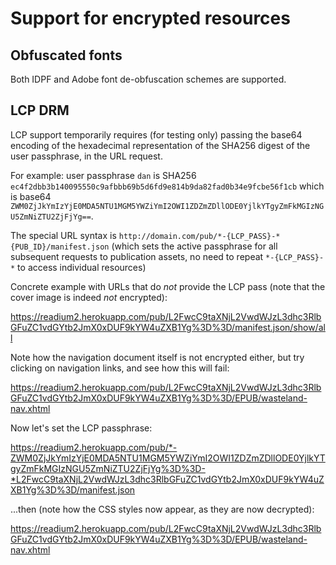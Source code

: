 # Support for encrypted resources

## Obfuscated fonts

Both IDPF and Adobe font de-obfuscation schemes are supported.

## LCP DRM

LCP support temporarily requires (for testing only) passing the base64 encoding of the hexadecimal representation of the SHA256 digest of the user passphrase, in the URL request.

For example: user passphrase `dan` is SHA256 `ec4f2dbb3b140095550c9afbbb69b5d6fd9e814b9da82fad0b34e9fcbe56f1cb` which is base64 `ZWM0ZjJkYmIzYjE0MDA5NTU1MGM5YWZiYmI2OWI1ZDZmZDllODE0YjlkYTgyZmFkMGIzNGU5ZmNiZTU2ZjFjYg==`.

The special URL syntax is `http://domain.com/pub/*-{LCP_PASS}-*{PUB_ID}/manifest.json` (which sets the active passphrase for all subsequent requests to publication assets, no need to repeat `*-{LCP_PASS}-*` to access individual resources)

Concrete example with URLs that do *not* provide the LCP pass (note that the cover image is indeed *not* encrypted):

https://readium2.herokuapp.com/pub/L2FwcC9taXNjL2VwdWJzL3dhc3RlbGFuZC1vdGYtb2JmX0xDUF9kYW4uZXB1Yg%3D%3D/manifest.json/show/all

Note how the navigation document itself is not encrypted either, but try clicking on navigation links, and see how this will fail:

https://readium2.herokuapp.com/pub/L2FwcC9taXNjL2VwdWJzL3dhc3RlbGFuZC1vdGYtb2JmX0xDUF9kYW4uZXB1Yg%3D%3D/EPUB/wasteland-nav.xhtml

Now let's set the LCP passphrase:

https://readium2.herokuapp.com/pub/*-ZWM0ZjJkYmIzYjE0MDA5NTU1MGM5YWZiYmI2OWI1ZDZmZDllODE0YjlkYTgyZmFkMGIzNGU5ZmNiZTU2ZjFjYg%3D%3D-*L2FwcC9taXNjL2VwdWJzL3dhc3RlbGFuZC1vdGYtb2JmX0xDUF9kYW4uZXB1Yg%3D%3D/manifest.json

...then (note how the CSS styles now appear, as they are now decrypted):

https://readium2.herokuapp.com/pub/L2FwcC9taXNjL2VwdWJzL3dhc3RlbGFuZC1vdGYtb2JmX0xDUF9kYW4uZXB1Yg%3D%3D/EPUB/wasteland-nav.xhtml
